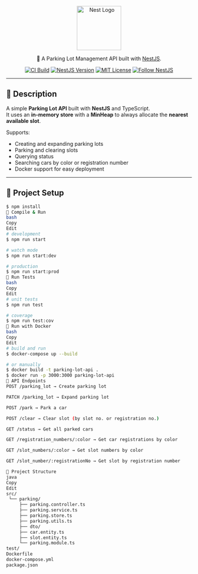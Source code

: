 <p align="center">
  <a href="http://nestjs.com/" target="blank"><img src="https://nestjs.com/img/logo-small.svg" width="120" alt="Nest Logo" /></a>
</p>

<p align="center">
  🚗 A Parking Lot Management API built with <a href="http://nestjs.com" target="_blank">NestJS</a>.
</p>
<p align="center">
<a href="https://github.com/your-username/parking-lot-api/actions" target="_blank"><img src="https://img.shields.io/github/actions/workflow/status/your-username/parking-lot-api/ci.yml?branch=main" alt="CI Build" /></a>
<a href="https://www.npmjs.com/package/nest" target="_blank"><img src="https://img.shields.io/badge/NestJS-v11-red" alt="NestJS Version" /></a>
<a href="https://opensource.org/licenses/MIT" target="_blank"><img src="https://img.shields.io/badge/license-MIT-green.svg" alt="MIT License" /></a>
<a href="https://twitter.com/nestframework" target="_blank"><img src="https://img.shields.io/twitter/follow/nestframework.svg?style=social&label=Follow" alt="Follow NestJS" /></a>
</p>

---

## 📖 Description

A simple **Parking Lot API** built with **NestJS** and TypeScript.  
It uses an **in-memory store** with a **MinHeap** to always allocate the **nearest available slot**.  

Supports:
- Creating and expanding parking lots
- Parking and clearing slots
- Querying status
- Searching cars by color or registration number
- Docker support for easy deployment

---

## 🚀 Project Setup

```bash
$ npm install
🏃 Compile & Run
bash
Copy
Edit
# development
$ npm run start

# watch mode
$ npm run start:dev

# production
$ npm run start:prod
🧪 Run Tests
bash
Copy
Edit
# unit tests
$ npm run test

# coverage
$ npm run test:cov
🐳 Run with Docker
bash
Copy
Edit
# build and run
$ docker-compose up --build

# or manually
$ docker build -t parking-lot-api .
$ docker run -p 3000:3000 parking-lot-api
📡 API Endpoints
POST /parking_lot → Create parking lot

PATCH /parking_lot → Expand parking lot

POST /park → Park a car

POST /clear → Clear slot (by slot no. or registration no.)

GET /status → Get all parked cars

GET /registration_numbers/:color → Get car registrations by color

GET /slot_numbers/:color → Get slot numbers by color

GET /slot_number/:registrationNo → Get slot by registration number

📂 Project Structure
java
Copy
Edit
src/
 └── parking/
     ├── parking.controller.ts
     ├── parking.service.ts
     ├── parking.store.ts
     ├── parking.utils.ts
     ├── dto/
     ├── car.entity.ts
     ├── slot.entity.ts
     └── parking.module.ts
test/
Dockerfile
docker-compose.yml
package.json